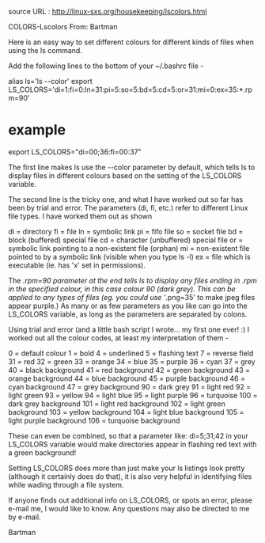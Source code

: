 
source URL : http://linux-sxs.org/housekeeping/lscolors.html

COLORS-Lscolors
From: Bartman

Here is an easy way to set different colours for different kinds of files when using the ls command.

Add the following lines to the bottom of your ~/.bashrc file -

alias ls='ls --color'
export LS_COLORS='di=1:fi=0:ln=31:pi=5:so=5:bd=5:cd=5:or=31:mi=0:ex=35:*.rpm=90'

# example
export LS_COLORS="di=00;36:fi=00:37"

The first line makes ls use the --color parameter by default, which tells ls to display files in different colours based on the setting of the LS_COLORS variable.

The second line is the tricky one, and what I have worked out so far has been by trial and error.  The parameters (di, fi, etc.) refer to different Linux file types. I have worked them out as shown

di = directory
fi = file
ln = symbolic link
pi = fifo file
so = socket file
bd = block (buffered) special file
cd = character (unbuffered) special file
or = symbolic link pointing to a non-existent file (orphan)
mi = non-existent file pointed to by a symbolic link (visible when you type ls -l)
ex = file which is executable (ie. has 'x' set in permissions).

The *.rpm=90 parameter at the end tells ls to display any files ending in .rpm in the specified colour, in this case colour 90 (dark grey). This can be applied to any types of files (eg. you could use '*.png=35' to make jpeg files appear purple.) As many or as few parameters as you like can go into the LS_COLORS variable, as long as the parameters are separated by colons.

Using trial and error (and a little bash script I wrote... my first one ever! :) I worked out all the colour codes, at least my interpretation of them -

0   = default colour
1   = bold
4   = underlined
5   = flashing text
7   = reverse field
31  = red
32  = green
33  = orange
34  = blue
35  = purple
36  = cyan
37  = grey
40  = black background
41  = red background
42  = green background
43  = orange background
44  = blue background
45  = purple background
46  = cyan background
47  = grey background
90  = dark grey
91  = light red
92  = light green
93  = yellow
94  = light blue
95  = light purple
96  = turquoise
100 = dark grey background
101 = light red background
102 = light green background
103 = yellow background
104 = light blue background
105 = light purple background
106 = turquoise background

These can even be combined, so that a parameter like:
di=5;31;42
in your LS_COLORS variable would make directories appear in flashing red text with a green background!

Setting LS_COLORS does more than just make your ls listings look pretty (although it certainly does do that), it is also very helpful in identifying files while wading through a file system.

If anyone finds out additional info on LS_COLORS, or spots an error, please e-mail me, I would like to know. Any questions may also be directed to me by e-mail.

Bartman
